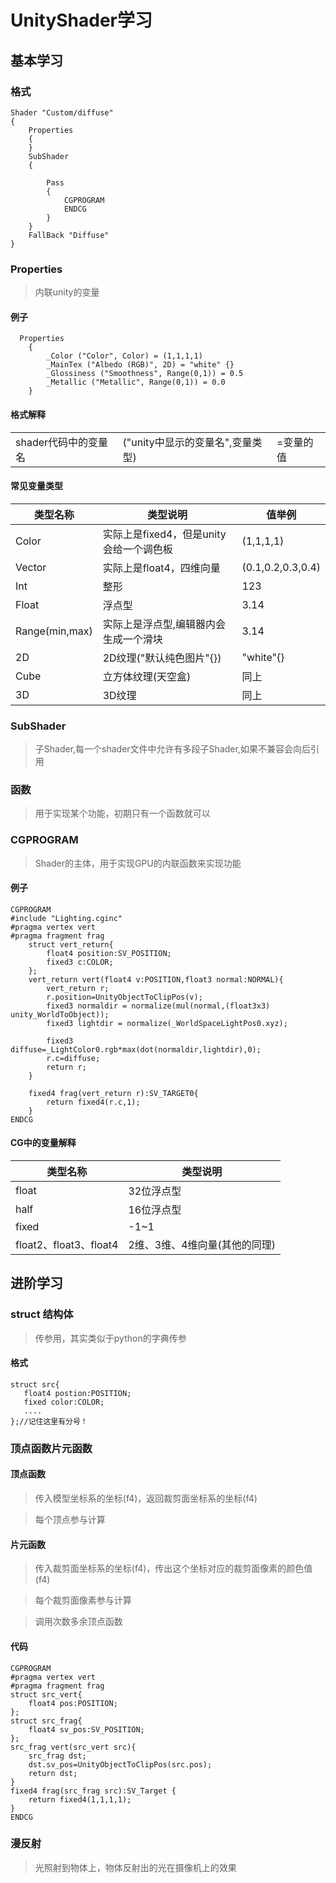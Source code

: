 # UnityShader学习
## 基本学习
### 格式
``` shader
Shader "Custom/diffuse"
{    
    Properties
    {
    }
    SubShader
    {

        Pass
        {         
            CGPROGRAM
            ENDCG
        }
    }
    FallBack "Diffuse"
}
```
### Properties
> 内联unity的变量
#### 例子
``` shader
  Properties
    {
        _Color ("Color", Color) = (1,1,1,1)
        _MainTex ("Albedo (RGB)", 2D) = "white" {}
        _Glossiness ("Smoothness", Range(0,1)) = 0.5
        _Metallic ("Metallic", Range(0,1)) = 0.0
    }
```
#### 格式解释
||||
|-|-|-|
|shader代码中的变量名| ("unity中显示的变量名",变量类型)|=变量的值|

#### 常见变量类型
|类型名称|类型说明|值举例|
|-|-|-|
|Color|实际上是fixed4，但是unity会给一个调色板|(1,1,1,1)
|Vector|实际上是float4，四维向量|(0.1,0.2,0.3,0.4)
|Int|整形|123
|Float|浮点型|3.14
|Range(min,max)|实际上是浮点型,编辑器内会生成一个滑块|3.14
|2D|2D纹理("默认纯色图片"{})|"white"{}
|Cube|立方体纹理(天空盒)|同上
|3D|3D纹理|同上

### SubShader

> 子Shader,每一个shader文件中允许有多段子Shader,如果不兼容会向后引用
### 函数
> 用于实现某个功能，初期只有一个函数就可以
### CGPROGRAM
> Shader的主体，用于实现GPU的内联函数来实现功能
#### 例子
```
CGPROGRAM
#include "Lighting.cginc"
#pragma vertex vert
#pragma fragment frag
    struct vert_return{
        float4 position:SV_POSITION;
        fixed3 c:COLOR;
    };
    vert_return vert(float4 v:POSITION,float3 normal:NORMAL){
        vert_return r;
        r.position=UnityObjectToClipPos(v);
        fixed3 normaldir = normalize(mul(normal,(float3x3) unity_WorldToObject));
        fixed3 lightdir = normalize(_WorldSpaceLightPos0.xyz);
                
        fixed3 diffuse=_LightColor0.rgb*max(dot(normaldir,lightdir),0);
        r.c=diffuse;
        return r;
    }

    fixed4 frag(vert_return r):SV_TARGET0{
        return fixed4(r.c,1);
    }
ENDCG
```
#### CG中的变量解释
|类型名称|类型说明
|-|-|
float|32位浮点型
half|16位浮点型
fixed|-1~1
float2、float3、float4 |2维、3维、4维向量(其他的同理)


## 进阶学习
### struct 结构体
> 传参用，其实类似于python的字典传参
#### 格式
```
struct src{
   float4 postion:POSITION;
   fixed color:COLOR;
   ....
};//记住这里有分号！
```
### 顶点函数片元函数
#### 顶点函数
> 传入模型坐标系的坐标(f4)，返回裁剪面坐标系的坐标(f4) 

> 每个顶点参与计算
#### 片元函数
> 传入裁剪面坐标系的坐标(f4)，传出这个坐标对应的裁剪面像素的颜色值(f4) 

> 每个裁剪面像素参与计算

> 调用次数多余顶点函数
#### 代码
```
CGPROGRAM
#pragma vertex vert
#pragma fragment frag
struct src_vert{
    float4 pos:POSITION;
};
struct src_frag{
    float4 sv_pos:SV_POSITION;
};
src_frag vert(src_vert src){
    src_frag dst;
    dst.sv_pos=UnityObjectToClipPos(src.pos);
    return dst;
}
fixed4 frag(src_frag src):SV_Target {
    return fixed4(1,1,1,1);
}
ENDCG
```

### 漫反射
> 光照射到物体上，物体反射出的光在摄像机上的效果

